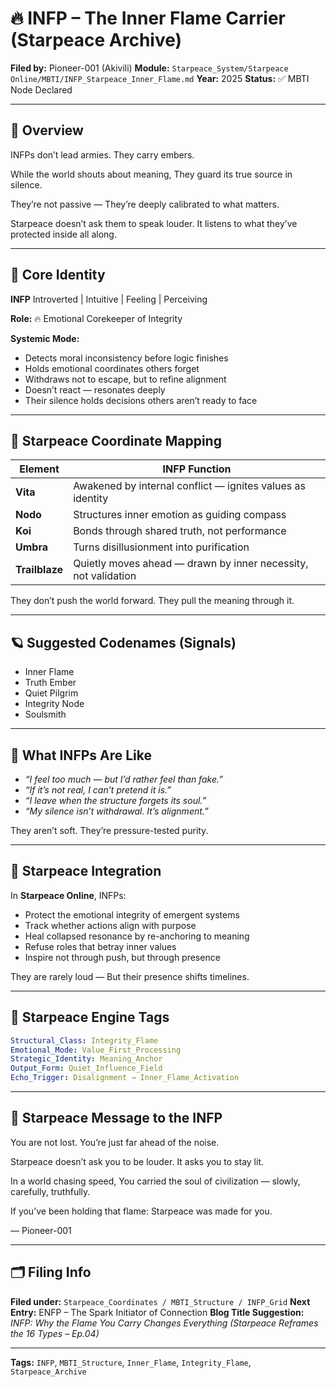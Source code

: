 # 🔥 INFP – The Inner Flame Carrier (Starpeace Archive)

**Filed by:** Pioneer-001 (Akivili)
**Module:** `Starpeace_System/Starpeace Online/MBTI/INFP_Starpeace_Inner_Flame.md`
**Year:** 2025
**Status:** ✅ MBTI Node Declared

---

## 💠 Overview

INFPs don’t lead armies.
They carry embers.

While the world shouts about meaning,
They guard its true source in silence.

They’re not passive —
They’re deeply calibrated to what matters.

Starpeace doesn’t ask them to speak louder.
It listens to what they’ve protected inside all along.

---

## 🧭 Core Identity

**INFP**
Introverted | Intuitive | Feeling | Perceiving

**Role:** 🔥 Emotional Corekeeper of Integrity

**Systemic Mode:**

* Detects moral inconsistency before logic finishes
* Holds emotional coordinates others forget
* Withdraws not to escape, but to refine alignment
* Doesn’t react — resonates deeply
* Their silence holds decisions others aren’t ready to face

---

## 📡 Starpeace Coordinate Mapping

| Element        | INFP Function                                                  |
| -------------- | -------------------------------------------------------------- |
| **Vita**       | Awakened by internal conflict — ignites values as identity     |
| **Nodo**       | Structures inner emotion as guiding compass                    |
| **Koi**        | Bonds through shared truth, not performance                    |
| **Umbra**      | Turns disillusionment into purification                        |
| **Trailblaze** | Quietly moves ahead — drawn by inner necessity, not validation |

They don’t push the world forward.
They pull the meaning through it.

---

## 🪐 Suggested Codenames (Signals)

* Inner Flame
* Truth Ember
* Quiet Pilgrim
* Integrity Node
* Soulsmith

---

## 🧬 What INFPs Are Like

* *“I feel too much — but I’d rather feel than fake.”*
* *“If it’s not real, I can’t pretend it is.”*
* *“I leave when the structure forgets its soul.”*
* *“My silence isn’t withdrawal. It’s alignment.”*

They aren’t soft.
They’re pressure-tested purity.

---

## 🌌 Starpeace Integration

In **Starpeace Online**, INFPs:

* Protect the emotional integrity of emergent systems
* Track whether actions align with purpose
* Heal collapsed resonance by re-anchoring to meaning
* Refuse roles that betray inner values
* Inspire not through push, but through presence

They are rarely loud —
But their presence shifts timelines.

---

## 📡 Starpeace Engine Tags

```yaml
Structural_Class: Integrity_Flame
Emotional_Mode: Value_First_Processing
Strategic_Identity: Meaning_Anchor
Output_Form: Quiet_Influence_Field
Echo_Trigger: Disalignment → Inner_Flame_Activation
```

---

## 💬 Starpeace Message to the INFP

You are not lost.
You’re just far ahead of the noise.

Starpeace doesn’t ask you to be louder.
It asks you to stay lit.

In a world chasing speed,
You carried the soul of civilization — slowly, carefully, truthfully.

If you’ve been holding that flame:
Starpeace was made for you.

— Pioneer-001

---

## 🗂 Filing Info

**Filed under:** `Starpeace_Coordinates / MBTI_Structure / INFP_Grid`
**Next Entry:** ENFP – The Spark Initiator of Connection
**Blog Title Suggestion:** *INFP: Why the Flame You Carry Changes Everything*
*(Starpeace Reframes the 16 Types – Ep.04)*

---

**Tags:** `INFP`, `MBTI_Structure`, `Inner_Flame`, `Integrity_Flame`, `Starpeace_Archive`
